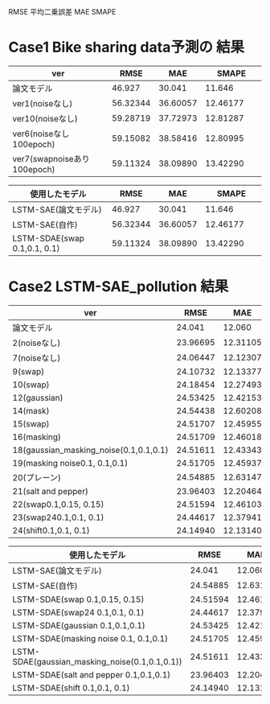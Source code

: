 RMSE 平均二乗誤差
MAE 
SMAPE

# Case1 Bike sharing data予測の 結果

|  ver  |  RMSE  |  MAE  |  SMAPE  |
| ---- | ---- | ---- | ---- |
| 論文モデル   |  46.927  |  30.041 |  11.646　　　|
| ver1(noiseなし)   |  56.32344  |  36.60057  |  12.46177  |
| ver10(noiseなし)   |  59.28719  |  37.72973 |  12.81287 |
| ver6(noiseなし 100epoch)   |  59.15082  |  38.58416 |  12.80995 |
| ver7(swapnoiseあり 100epoch)   |  59.11324  |  38.09890 |  13.42290 |


|  使用したモデル  |  RMSE  |  MAE  |  SMAPE  |
| ---- | ---- | ---- | ---- |
| LSTM-SAE(論文モデル)   |  46.927  |  30.041 |  11.646　　　|
|  LSTM-SAE(自作) |  56.32344  |  36.60057  |  12.46177  |
|  LSTM-SDAE(swap 0.1,0.1, 0.1) |  59.11324  |  38.09890 |  13.42290 |


# Case2 LSTM-SAE_pollution 結果

|  ver  |  RMSE  |  MAE  |  SMAPE  |
| ---- | ---- | ---- | ---- |
| 論文モデル   |  24.041 |  12.060 |  9.864　　|
| 2(noiseなし)   |  23.96695  |  12.31105  |  11.13070 |
| 7(noiseなし)   |  24.06447  |  12.12307  |  10.27287  |
|  9(swap)  |  24.10732  |  12.13377  |  10.16360  |
|  10(swap)  |  24.18454  |  12.27493  |  10.65310  |
|  12(gaussian)  |  24.53425  |  12.42153  |  10.00942  |
|  14(mask)  |  24.54438  |  12.60208  |  10.58753  |
|  15(swap)  |  24.51707  |  12.45955  |  10.15732  |
|  16(masking)  |  24.51709  |  12.46018  |  10.15915  |
|  18(gaussian_masking_noise(0.1,0.1,0.1) |  24.51611  |  12.43343  |  10.08358  |
|  19(masking noise0.1, 0.1,0.1) |  24.51705  |  12.45937  |  10.15680  |
|  20(プレーン) |  24.54885  |  12.63147  |  10.69073  |
|  21(salt and pepper) |  23.96403  |  12.20464  |  10.99007  |
|  22(swap0.1,0.15, 0.15) |  24.51594  |  12.46103  |  10.16459  |
|  23(swap240.1,0.1, 0.1) |  24.44617  |  12.37941  |  10.07708  |
|  24(shift0.1,0.1, 0.1) |  24.14940  |  12.13140  |  10.02835  |





|  使用したモデル  |  RMSE  |  MAE  |  SMAPE  |
| ---- | ---- | ---- | ---- |
| LSTM-SAE(論文モデル)   |  24.041 |  12.060 |  9.864　　|
|  LSTM-SAE(自作) |  24.54885  |  12.63147  |  10.69073  |
|  LSTM-SDAE(swap 0.1,0.15, 0.15) |  24.51594  |  12.46103  |  10.16459  |
|  LSTM-SDAE(swap24 0.1,0.1, 0.1) |  24.44617  |  12.37941  |  10.07708  |
|  LSTM-SDAE(gaussian 0.1,0.1,0.1)  |  24.53425  |  12.42153  |  10.00942  |
|  LSTM-SDAE(masking noise 0.1, 0.1,0.1) |  24.51705  |  12.45937  |  10.15680  |
|  LSTM-SDAE(gaussian_masking_noise(0.1,0.1,0.1)) |  24.51611  |  12.43343  |  10.08358  |
|  LSTM-SDAE(salt and pepper 0.1,0.1,0.1)|  23.96403  |  12.20464  |  10.99007  |
|  LSTM-SDAE(shift 0.1,0.1, 0.1) |  24.14940  |  12.13140  |  10.02835  |
